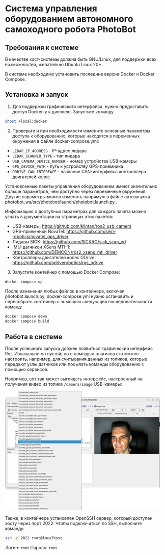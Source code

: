 # Система управления оборудованием автономного самоходного робота PhotoBot

## Требования к системе

В качестве хост-системы должна быть GNU/Linux, для поддержки всех возможностей, желательно Ubuntu Linux 20+.

В системе необходимо установить последние версии Docker и Docker Compose.

## Установка и запуск

1. Для поддержки графического интерфейса, нужно предоставить доступ Docker-y к дисплею. Запустите команду

```bash
xhost +local:docker
```

2. Проверьте и при необходимости измените основные параметры доступа к оборудованию, которые находятся в переменных окружения в файле docker-compose.yml:

* `LIDAR_IP_ADDRESS` - IP-адрес лидара
* `LIDAR_SCANNER_TYPE` - тип лидара
* `USB_CAMERA_DEVICE_NUMBER` - номер устройства USB-камеры
* `GPS_DEVICE_PATH` - путь к устройству GPS-приемника
* `ODRIVE_CAN_INTERFACE` - название CAN-интерфейса контроллера двигателей колес

Установленные пакеты управления оборудованием имеют значительно больше параметров, чем доступно через переменные окружения. Другие параметры можно изменить напрямую в файле автозапуска photobot_ws/src/photobot/launch/photobot.launch.py .

Информацию о доступных параметрах для каждого пакета можно узнать в документации на страницах этих пакетов:

* USB-камеры: https://github.com/klintan/ros2_usb_camera
* GPS-приемники NovaTel: https://github.com/swri-robotics/novatel_gps_driver   
* Лидары SICK: https://github.com/SICKAG/sick_scan_xd 
* IMU-датчикои XSens MTI-1: https://github.com/DEMCON/ros2_xsens_mti_driver
* Контроллеры двигателей колес ODrive: https://github.com/odriverobotics/ros_odrive

3. Запустите контейнер с помощью Docker Compose:

```bash
docker compose up
```

После изменения любых файлов в контейнере, включая photobot.launch.py, docker-compose.yml нужно остановить и пересобрать контейнер с помощью следующей последовательности команд:

```bash
docker compose down
docker compose build
```

## Работа в системе

После успешного запуска должен появиться графический интерфейс Rqt. Изначально он пустой, но с помощью плагинов его можно настроить, например, для считывания данных из топиков, которые передают узлы датчиков или посылать команды оборудованию с помощью сервисов.

Например, вот так может выглядеть интерфейс, настроенный на получения видео из топика `/camera/image` USB-камеры:

![text](rqt.png)

Также, в контейнере установлен OpenSSH сервер, который доступен хосту через порт 2022. Чтобы подключиться по SSH, выполните команду:

```bash
ssh -p 2022 root@localhost
```

Логин: `root`
Пароль: `root`